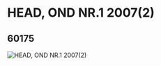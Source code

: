 # HEAD, OND NR.1  2007(2)
## 60175
![HEAD, OND NR.1  2007(2)](https://lc-www-live-s.legocdn.com/media/bricks/5/2/4508739.jpg)
